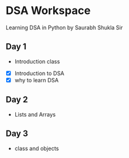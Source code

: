 # DSA Workspace

Learning DSA in Python by Saurabh Shukla Sir

## Day 1

- Introduction class
- [x] Introduction to DSA
- [x] why to learn DSA
 
 ## Day 2

 - Lists and Arrays

 ## Day 3
 
 - class and objects

